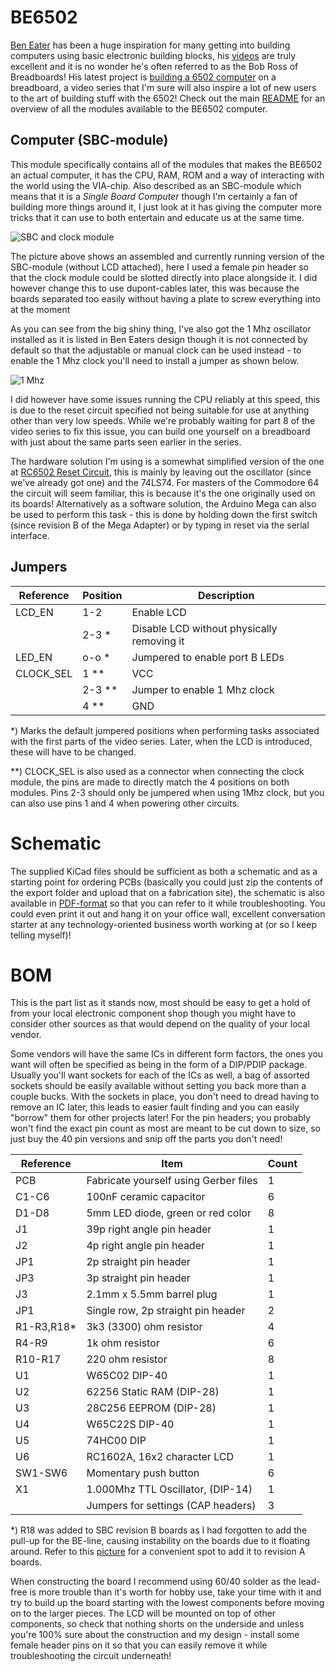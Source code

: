 # BE6502
[Ben Eater](https://eater.net/) has been a huge inspiration for many getting into building computers using basic electronic building blocks, his [videos](https://www.youtube.com/user/eaterbc) are truly excellent and it is no wonder he's often referred to as the Bob Ross of Breadboards! His latest project is [building a 6502 computer](https://eater.net/6502) on a breadboard, a video series that I'm sure will also inspire a lot of new users to the art of building stuff with the 6502! Check out the main [README](https://github.com/tebl/BE6502) for an overview of all the modules available to the BE6502 computer.

## Computer (SBC-module)
This module specifically contains all of the modules that makes the BE6502 an actual computer, it has the CPU, RAM, ROM and a way of interacting with the world using the VIA-chip. Also described as an SBC-module which means that it is a *Single Board Computer* though I'm certainly a fan of building more things around it, I just look at it has giving the computer more tricks that it can use to both entertain and educate us at the same time.

![SBC and clock module](https://github.com/tebl/BE6502/raw/master/gallery/2019-11-24%2013.24.12.jpg)

The picture above shows an assembled and currently running version of the SBC-module (without LCD attached), here I used a female pin header so that the clock module could be slotted directly into place alongside it. I did however change this to use dupont-cables later, this was because the boards separated too easily without having a plate to screw everything into at the moment

As you can see from the big shiny thing, I've also got the 1 Mhz oscillator installed as it is listed in Ben Eaters design though it is not connected by default so that the adjustable or manual clock can be used instead - to enable the 1 Mhz clock you'll need to install a jumper as shown below.

![1 Mhz](https://github.com/tebl/BE6502/raw/master/BE6502%20SBC/gallery/2019-11-27%2020.50.17.jpg)

I did however have some issues running the CPU reliably at this speed, this is due to the reset circuit specified not being suitable for use at anything other than very low speeds. While we're probably waiting for part 8 of the video series to fix this issue, you can build one yourself on a breadboard with just about the same parts seen earlier in the series.

The hardware solution I'm using is a somewhat simplified version of the one at [RC6502 Reset Circuit](https://github.com/tebl/RC6502-Apple-1-Replica/tree/master/RC6502%20Reset%20Circuit), this is mainly by leaving out the oscillator (since we've already got one) and the 74LS74. For masters of the Commodore 64 the circuit will seem familiar, this is because it's the one originally used on its boards! Alternatively as a software solution, the Arduino Mega can also be used to perform this task - this is done by holding down the first switch (since revision B of the Mega Adapter) or by typing in reset via the serial interface.

## Jumpers
| Reference | Position | Description                                        |
| --------- | -------- | -------------------------------------------------- |
| LCD_EN    | 1-2      | Enable LCD                                         |
|           | 2-3 *    | Disable LCD without physically removing it         |
| LED_EN    | o-o *    | Jumpered to enable port B LEDs                     |
| CLOCK_SEL | 1   **   | VCC                                                |
|           | 2-3 **   | Jumper to enable 1 Mhz clock                       |
|           | 4   **   | GND                                                |

*) Marks the default jumpered positions when performing tasks associated with the first parts of the video series. Later, when the LCD is introduced, these will have to be changed.

**) CLOCK_SEL is also used as a connector when connecting the clock module, the pins are made to directly match the 4 positions on both modules. Pins 2-3 should only be jumpered when using 1Mhz clock, but you can also use pins 1 and 4 when powering other circuits. 


# Schematic
The supplied KiCad files should be sufficient as both a schematic and as a starting point for ordering PCBs (basically you could just zip the contents of the export folder and upload that on a fabrication site), the schematic is also available in [PDF-format](https://github.com/tebl/BE6502/raw/master/BE6502%20SBC/export/BE6502%20SBC.pdf) so that you can refer to it while troubleshooting. You could even print it out and hang it on your office wall, excellent conversation starter at any technology-oriented business worth working at (or so I keep telling myself)!


# BOM
This is the part list as it stands now, most should be easy to get a hold of from your local electronic component shop though you might have to consider other sources as that would depend on the quality of your local vendor.

Some vendors will have the same ICs in different form factors, the ones you want will often be specified as being in the form of a DIP/PDIP package. Usually you'll want sockets for each of the ICs as well, a bag of assorted sockets should be easily available without setting you back more than a couple bucks. With the sockets in place, you don't need to dread having to remove an IC later, this leads to easier fault finding and you can easily "borrow" them for other projects later! For the pin headers; you probably won't find the exact pin count as most are meant to be cut down to size, so just buy the 40 pin versions and snip off the parts you don't need!

| Reference    | Item                                  | Count |
| ------------ | ------------------------------------- | ----- |
| PCB          | Fabricate yourself using Gerber files |     1 |
| C1-C6        | 100nF ceramic capacitor               |     6 |
| D1-D8        | 5mm LED diode, green or red color     |     8 |
| J1           | 39p right angle pin header            |     1 |
| J2           | 4p right angle pin header             |     1 |
| JP1          | 2p straight pin header                |     1 |
| JP3          | 3p straight pin header                |     1 |
| J3           | 2.1mm x 5.5mm barrel plug             |     1 |
| JP1          | Single row, 2p straight pin header    |     2 |
| R1-R3,R18*   | 3k3 (3300) ohm resistor               |     4 |
| R4-R9        | 1k ohm resistor                       |     6 |
| R10-R17      | 220 ohm resistor                      |     8 |
| U1           | W65C02 DIP-40                         |     1 |
| U2           | 62256 Static RAM (DIP-28)             |     1 |
| U3           | 28C256 EEPROM (DIP-28)                |     1 |
| U4           | W65C22S DIP-40                        |     1 |
| U5           | 74HC00 DIP                            |     1 |
| U6           | RC1602A, 16x2 character LCD           |     1 |
| SW1-SW6      | Momentary push button                 |     6 |
| X1           | 1.000Mhz TTL Oscillator, (DIP-14)     |     1 |
|              | Jumpers for settings (CAP headers)    |     3 |

*) R18 was added to SBC revision B boards as I had forgotten to add the pull-up for the BE-line, causing instability on the boards due to it floating around. Refer to this [picture](https://github.com/tebl/BE6502-Build-a-65c02-computer/raw/master/gallery/2020-02-16%2015.50.14-1.jpg) for a convenient spot to add it to revision A boards.

When constructing the board I recommend using 60/40 solder as the lead-free is more trouble than it's worth for hobby use, take your time with it and try to build up the board starting with the lowest components before moving on to the larger pieces. The LCD will be mounted on top of other components, so check that nothing shorts on the underside and unless you're 100% sure about the construction and my design - install some female header pins on it so that you can easily remove it while troubleshooting the circuit underneath!